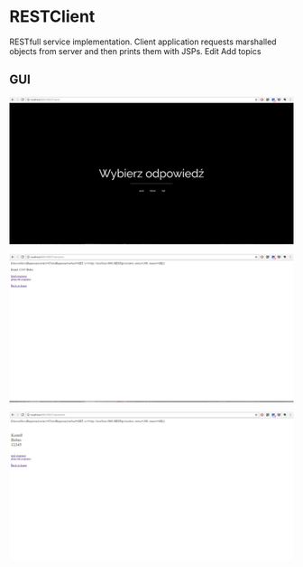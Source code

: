 # RESTClient
RESTfull service implementation. Client application requests marshalled objects from server and then prints them with JSPs. Edit
Add topics

## GUI

![alt text](https://raw.githubusercontent.com/kamdibus/RESTClient/master/screenshots/home.png)

![alt text](https://raw.githubusercontent.com/kamdibus/RESTClient/master/screenshots/xml.png)

![alt text](https://raw.githubusercontent.com/kamdibus/RESTClient/master/screenshots/html.png)
